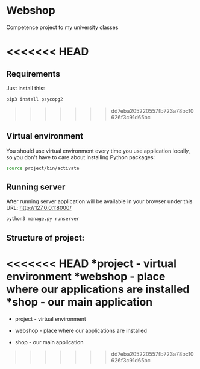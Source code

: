 # Webshop
Competence project to my university classes

<<<<<<< HEAD
=======
## Requirements
Just install this:
```bash
pip3 install psycopg2
```

>>>>>>> dd7eba205220557fb723a78bc10626f3c91d65bc
## Virtual environment
You should use virtual environment every time you use application locally, so you don't have to care about installing Python packages:
```bash
source project/bin/activate
```

## Running server
After running server application will be available in your browser under this URL: http://127.0.0.1:8000/
```bash
python3 manage.py runserver
```

## Structure of project:
<<<<<<< HEAD
*project - virtual environment
*webshop - place where our applications are installed
*shop - our main application
=======
* project - virtual environment

* webshop - place where our applications are installed

* shop - our main application

>>>>>>> dd7eba205220557fb723a78bc10626f3c91d65bc

